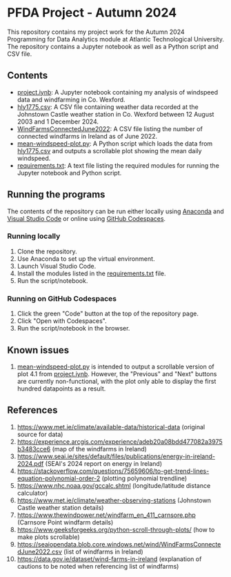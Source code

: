 # PFDA Project - Autumn 2024

This repository contains my project work for the Autumn 2024 Programming for Data Analytics module at Atlantic Technological University. The repository contains a Jupyter notebook as well as a Python script and CSV file.

## Contents

- [project.iynb](project.ipynb): A Jupyter notebook containing my analysis of windspeed data and windfarming in Co. Wexford.
- [hly1775.csv](hly1775.csv): A CSV file containing weather data recorded at the Johnstown Castle weather station in Co. Wexford between 12 August 2003 and 1 December 2024.
- [WindFarmsConnectedJune2022](WindFarmsConnectedJune2022): A CSV file listing the number of connected windfarms in Ireland as of June 2022.
- [mean-windspeed-plot.py](mean-windspeed-plot.py): A Python script which loads the data from [hly1775.csv](hly1775.csv) and outputs a scrollable plot showing the mean daily windspeed.
- [requirements.txt](requirements.txt): A text file listing the required modules for running the Jupyter notebook and Python script.


## Running the programs

The contents of the repository can be run either locally using [Anaconda](https://www.anaconda.com/download) and [Visual Studio Code](https://code.visualstudio.com/) or online using [GitHub Codespaces](https://github.com/features/codespaces). 

### Running locally

1. Clone the repository.
1. Use Anaconda to set up the virtual environment.
1. Launch Visual Studio Code.
1. Install the modules listed in the [requirements.txt](requirements.txt) file.
1. Run the script/notebook.

### Running on GitHub Codespaces
1. Click the green "Code" button at the top of the repository page.
1. Click "Open with Codespaces".
1. Run the script/notebook in the browser.

## Known issues
1. [mean-windspeed-plot.py](mean-windspeed-plot.py) is intended to output a scrollable version of plot 4.1 from [project.iynb](project.ipynb). However, the "Previous" and "Next" buttons are currently non-functional, with the plot only able to display the first hundred datapoints as a result.

## References
1. https://www.met.ie/climate/available-data/historical-data (original source for data)
1. https://experience.arcgis.com/experience/adeb20a08bdd477082a3975b3483cce6 (map of the windfarms in Ireland)
1. https://www.seai.ie/sites/default/files/publications/energy-in-ireland-2024.pdf (SEAI's 2024 report on energy in Ireland)
1. https://stackoverflow.com/questions/75659606/to-get-trend-lines-equation-polynomial-order-2 (plotting polynomial trendline)
1. https://www.nhc.noaa.gov/gccalc.shtml (longitude/latitude distance calculator)
1. https://www.met.ie/climate/weather-observing-stations (Johnstown Castle weather station details)
1. https://www.thewindpower.net/windfarm_en_411_carnsore.php (Carnsore Point windfarm details)
1. https://www.geeksforgeeks.org/python-scroll-through-plots/ (how to make plots scrollable)
1. https://seaiopendata.blob.core.windows.net/wind/WindFarmsConnectedJune2022.csv (list of windfarms in Ireland)
1. https://data.gov.ie/dataset/wind-farms-in-ireland (explanation of cautions to be noted when referencing list of windfarms)